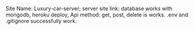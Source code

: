 Site Name: Luxury-car-server;
server site link: 
database works with mongodb, heroku deploy,
Api method: get, post, delete is works.
.env and .gitignore successfully work.
